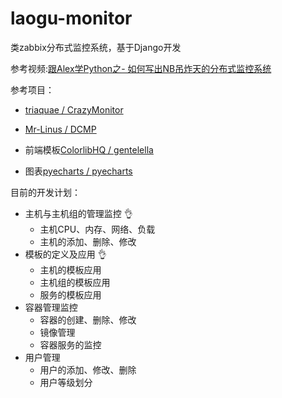 # laogu-monitor
类zabbix分布式监控系统，基于Django开发

参考视频:[跟Alex学Python之- 如何写出NB吊炸天的分布式监控系统](http://edu.51cto.com/course/6208.html?source=so)

参考项目：
* [triaquae / CrazyMonitor](https://github.com/triaquae/CrazyMonitor)
* [Mr-Linus / DCMP](https://github.com/Mr-Linus/DCMP)

* 前端模板[ColorlibHQ / gentelella](https://github.com/ColorlibHQ/gentelella)
* 图表[pyecharts / pyecharts](https://github.com/pyecharts/pyecharts)

目前的开发计划：
* 主机与主机组的管理监控        :ok_hand:
  * 主机CPU、内存、网络、负载
  * 主机的添加、删除、修改     
* 模板的定义及应用             :ok_hand:
  * 主机的模板应用
  * 主机组的模板应用
  * 服务的模板应用
* 容器管理监控
  * 容器的创建、删除、修改
  * 镜像管理
  * 容器服务的监控
* 用户管理
  * 用户的添加、修改、删除
  * 用户等级划分
